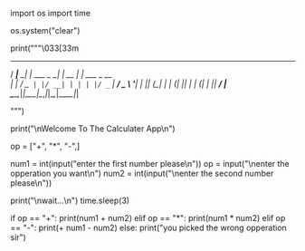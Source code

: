import os 
import time 

os.system("clear")

print("""\033[33m
   ____      _            _       _             
  / ___|__ _| | ___ _   _| | __ _| |_ ___ _ __  
 | |   / _` | |/ __| | | | |/ _` | __/ _ \ '__| 
 | |__| (_| | | (__| |_| | | (_| | ||  __/ |    
  \____\__,_|_|\___|\__,_|_|\__,_|\__\___|_|    
                                                
""")

print("\nWelcome To The Calculater App\n")

op = ["+", "*", "-",]

num1 = int(input("enter the first number please\n"))
op = input("\nenter the opperation you want\n")
num2 = int(input("\nenter the second number please\n"))

print("\nwait...\n")
time.sleep(3)

if op == "+":
    print(num1 + num2)
elif op == "*":
    print(num1 * num2)
elif op == "-":
    print(+ num1 - num2)
else:
    print("you picked the wrong opperation sir")
